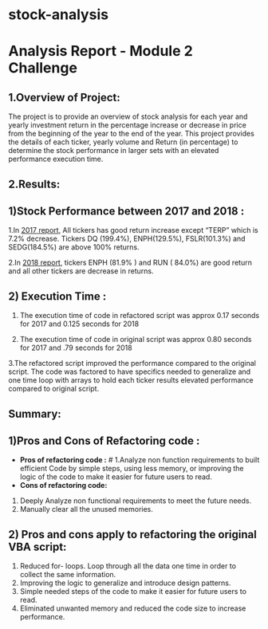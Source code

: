 # stock-analysis
# Analysis Report - Module 2 Challenge

## 1.Overview of Project:
The project is to provide an overview of stock analysis for each year and yearly investment return in the percentage increase or decrease in price from the beginning of the year to the end of the year. This project provides the details of each ticker, yearly volume and Return (in percentage) to determine the stock performance in larger sets with an elevated performance execution time.

## 2.Results:

## 1)Stock Performance between 2017 and 2018 :
1.In [2017 report](https://github.com/raajasrini/stock-analysis/blob/main/Resources/VBA_Challenge_2017.png), All tickers has good return increase except “TERP” which is 7.2% decrease. Tickers DQ (199.4%), ENPH(129.5%), FSLR(101.3%) and SEDG(184.5%) are above 100% returns.

2.In [2018 report](https://github.com/raajasrini/stock-analysis/blob/main/Resources/VBA_Challenge_2018.png), tickers ENPH (81.9% ) and RUN ( 84.0%) are good return and all other tickers are decrease in returns. 

## 2) Execution Time :
 1. The execution time of code in refactored script was approx 0.17 seconds for 2017 and 0.125 seconds for 2018

 2. The execution time of code in original script was approx 0.80 seconds for 2017 and .79 seconds for 2018

 3.The refactored script improved the performance compared to the original script. The code was factored to have specifics needed to generalize and one time loop with arrays to hold each ticker results elevated performance compared to original script.

## Summary:
## 1)Pros and Cons of Refactoring code :
  
 * **Pros of refactoring code :** # 1.Analyze non function requirements to built efficient Code by simple steps, using less memory, or improving the logic of the code to make it easier for future users to read.
 * **Cons of refactoring code:**
 1. Deeply Analyze non functional requirements to meet the future needs.
 2. Manually clear all the unused memories.

## 2) Pros and cons apply to refactoring the original VBA script:
 1.	Reduced for- loops. Loop through all the data one time in order to collect the same information.
 2.	Improving the logic to generalize and introduce design patterns.
 3.	Simple needed steps of the code to make it easier for future users to read. 
 4.	Eliminated unwanted memory and reduced the code size to increase performance.
